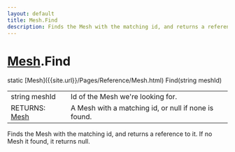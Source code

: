 ```yaml
---
layout: default
title: Mesh.Find
description: Finds the Mesh with the matching id, and returns a reference to it. If no Mesh it found, it returns null.
---
```

# [Mesh]({{site.url}}/Pages/Reference/Mesh.html).Find

<div class='signature' markdown='1'>
static [Mesh]({{site.url}}/Pages/Reference/Mesh.html) Find(string meshId)
</div>

|  |  |
|--|--|
|string meshId|Id of the Mesh we're looking for.|
|RETURNS: [Mesh]({{site.url}}/Pages/Reference/Mesh.html)|A Mesh with a matching id, or null if none is found.|

Finds the Mesh with the matching id, and returns a
reference to it. If no Mesh it found, it returns null.



